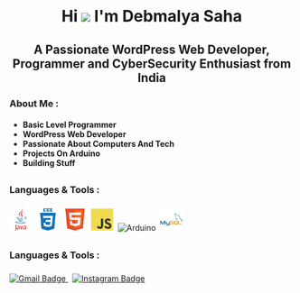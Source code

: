 <div align="center">
    <img src="https://komarev.com/ghpvc/?username=DebSaha141&style=flat-square&color=blue" alt=""/>
    <h1>
        Hi <img src="https://c.tenor.com/Wx9IEmZZXSoAAAAi/hi.gif" width="35px"> I'm Debmalya Saha 
    </h1>
</div>

<div align="center">
    <h2>
        A Passionate WordPress Web Developer, Programmer and CyberSecurity Enthusiast from India<br>
        <p>
        <h3>
        </h3>
        </p>
    </h2>
</div>

<div>
    <p>
    <h3>
    </h3>
    </p>
        <h3>
            About Me :
        </h3>
    <h4>
        <ul>
            <li>Basic Level Programmer</li>
            <li>WordPress Web Developer</li>
            <li>Passionate About Computers And Tech</li>
            <li>Projects On Arduino</li>
            <li>Building Stuff</li>
        </ul>  
        <p>
        <h2>
        </h2>
        </p>
    </h4>
</div>

<div>
    <p>
    <h3>
    </h3>
    </p>
        <h3>
            Languages & Tools :
        </h3>
    <p>
    <h3>
    </h3>
    </p>
  <img src="https://github.com/devicons/devicon/blob/master/icons/java/java-original-wordmark.svg" title="Java" alt="Java" width="40" height="40"/>&nbsp;
  <img src="https://github.com/devicons/devicon/blob/master/icons/css3/css3-plain-wordmark.svg"  title="CSS3" alt="CSS" width="40" height="40"/>&nbsp;
  <img src="https://github.com/devicons/devicon/blob/master/icons/html5/html5-original.svg" title="HTML5" alt="HTML" width="40" height="40"/>&nbsp;
  <img src="https://github.com/devicons/devicon/blob/master/icons/javascript/javascript-original.svg" title="JavaScript" alt="JavaScript" width="40" height="40"/>&nbsp;
  <img src="https://www.freeiconspng.com/uploads/arduino-icon-2.png" title="Arduino"  alt="Arduino" width="40" height="40"/>&nbsp;
  <img src="https://github.com/devicons/devicon/blob/master/icons/mysql/mysql-original-wordmark.svg" title="MySQL"  alt="MySQL" width="40" height="40"/>&nbsp;
  <p>
  <h2>
  </h2>
  </p>
</div>

<div id="badges">
    <p>
    <h3>
    </h3>
    </p>
        <h3>
            Languages & Tools :
        </h3>
    <p>
    <h3>
    </h3>
    </p>
    <a href="mailto:debsaha141@gmail.com">
    <img src="https://img.shields.io/badge/GMail-DB4437?style=for-the-badge&logo=Gmail&logoColor=white" alt="Gmail Badge"/>
    </a>
    &nbsp;
    <a href="https://www.instagram.com/debmalya_2004/">
    <img src="https://img.shields.io/badge/Instagram-%23E1306C?style=for-the-badge&logo=Instagram&logoColor=white" alt="Instagram Badge"/>
    </a>
</div>
    

<!--
**DebSaha141/DebSaha141** is a ✨ _special_ ✨ repository because its `README.md` (this file) appears on your GitHub profile.

Here are some ideas to get you started:

- 🔭 I’m currently working on ...
- 🌱 I’m currently learning ...
- 👯 I’m looking to collaborate on ...
- 🤔 I’m looking for help with ...
- 💬 Ask me about ...
- 📫 How to reach me: ...
- 😄 Pronouns: ...
- ⚡ Fun fact: ...
-->
